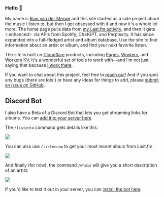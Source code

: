 ### Hello 👋

My name is [Rian van der Merwe](https://elezea.com/) and this site started as a side project about the music I listen to, but then I got obsessed with it and now it's a whole lot more. The home page pulls data from [my Last.fm activity](https://www.last.fm/user/bordesak), and then it gets ✨enhanced✨ via APIs from Spotify, ChatGPT, and Perplexity. It has since expanded into a full-fledged artist and album database. Use the site to find information about an artist or album, and find your next favorite listen.

The site is built on [Cloudflare](https://cloudflare.com/) products, including [Pages](https://pages.cloudflare.com/), [Workers](https://workers.cloudflare.com/), and [Workers KV](https://www.cloudflare.com/developer-platform/workers-kv/). It's a wonderful set of tools to work with—and I'm not just saying that because [I work there](https://elezea.com/portfolio/).

If you want to chat about this project, feel free to [reach out](https://elezea.com/contact/)! And if you spot any bugs (there are lots!) or have any ideas for things to add, please [submit an issue on GitHub](https://github.com/rianvdm/my-music-next/issues).

## Discord Bot

I also have a Beta of a Discord Bot that lets you get streaming links for albums. You can [add it to your server here](https://discord.com/oauth2/authorize?client_id=1284593290947068024).

The <code>/listento</code> command gets details like this:

![](https://file.elezea.com/20240921-aoapEQAq-2x.png)

You can also use <code>/listennow</code> to get your most recent album from Last.fm:

![](https://file.elezea.com/20240921-NwqTUNLY-2x.png)

And finally (for now), the command <code>/whois</code> will give you a short description of an artist:

![](https://file.elezea.com/20240921-jgL6zFnS-2x.png)

If you'd like to test it out in your server, you can [install the bot here](https://discord.com/oauth2/authorize?client_id=1284593290947068024).